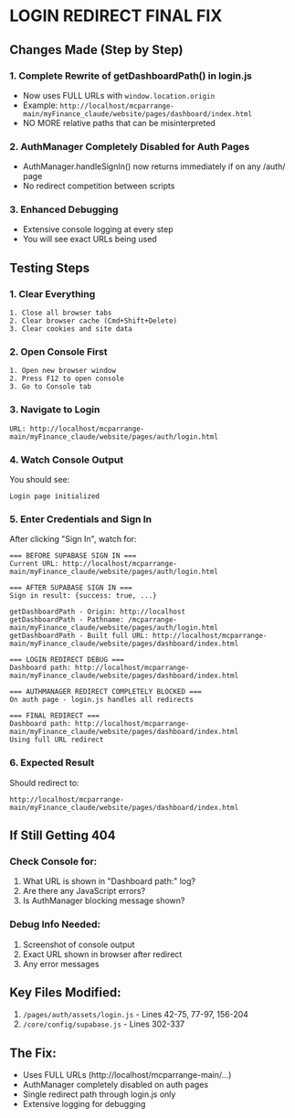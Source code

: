 # LOGIN REDIRECT FINAL FIX

## Changes Made (Step by Step)

### 1. Complete Rewrite of getDashboardPath() in login.js
- Now uses FULL URLs with `window.location.origin`
- Example: `http://localhost/mcparrange-main/myFinance_claude/website/pages/dashboard/index.html`
- NO MORE relative paths that can be misinterpreted

### 2. AuthManager Completely Disabled for Auth Pages
- AuthManager.handleSignIn() now returns immediately if on any /auth/ page
- No redirect competition between scripts

### 3. Enhanced Debugging
- Extensive console logging at every step
- You will see exact URLs being used

## Testing Steps

### 1. Clear Everything
```
1. Close all browser tabs
2. Clear browser cache (Cmd+Shift+Delete)
3. Clear cookies and site data
```

### 2. Open Console First
```
1. Open new browser window
2. Press F12 to open console
3. Go to Console tab
```

### 3. Navigate to Login
```
URL: http://localhost/mcparrange-main/myFinance_claude/website/pages/auth/login.html
```

### 4. Watch Console Output
You should see:
```
Login page initialized
```

### 5. Enter Credentials and Sign In
After clicking "Sign In", watch for:
```
=== BEFORE SUPABASE SIGN IN ===
Current URL: http://localhost/mcparrange-main/myFinance_claude/website/pages/auth/login.html

=== AFTER SUPABASE SIGN IN ===
Sign in result: {success: true, ...}

getDashboardPath - Origin: http://localhost
getDashboardPath - Pathname: /mcparrange-main/myFinance_claude/website/pages/auth/login.html
getDashboardPath - Built full URL: http://localhost/mcparrange-main/myFinance_claude/website/pages/dashboard/index.html

=== LOGIN REDIRECT DEBUG ===
Dashboard path: http://localhost/mcparrange-main/myFinance_claude/website/pages/dashboard/index.html

=== AUTHMANAGER REDIRECT COMPLETELY BLOCKED ===
On auth page - login.js handles all redirects

=== FINAL REDIRECT ===
Dashboard path: http://localhost/mcparrange-main/myFinance_claude/website/pages/dashboard/index.html
Using full URL redirect
```

### 6. Expected Result
Should redirect to:
```
http://localhost/mcparrange-main/myFinance_claude/website/pages/dashboard/index.html
```

## If Still Getting 404

### Check Console for:
1. What URL is shown in "Dashboard path:" log?
2. Are there any JavaScript errors?
3. Is AuthManager blocking message shown?

### Debug Info Needed:
1. Screenshot of console output
2. Exact URL shown in browser after redirect
3. Any error messages

## Key Files Modified:
1. `/pages/auth/assets/login.js` - Lines 42-75, 77-97, 156-204
2. `/core/config/supabase.js` - Lines 302-337

## The Fix:
- Uses FULL URLs (http://localhost/mcparrange-main/...)
- AuthManager completely disabled on auth pages
- Single redirect path through login.js only
- Extensive logging for debugging